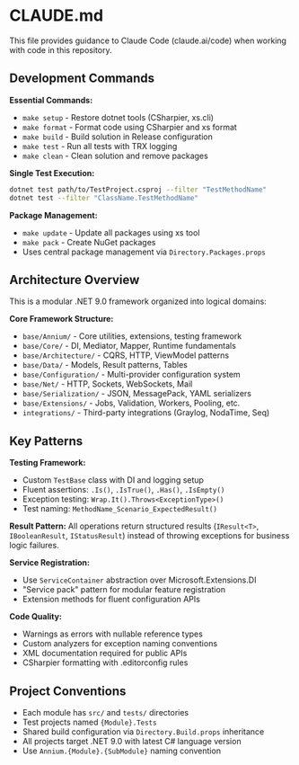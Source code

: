 # CLAUDE.md

This file provides guidance to Claude Code (claude.ai/code) when working with code in this repository.

## Development Commands

**Essential Commands:**
- `make setup` - Restore dotnet tools (CSharpier, xs.cli)
- `make format` - Format code using CSharpier and xs format
- `make build` - Build solution in Release configuration
- `make test` - Run all tests with TRX logging
- `make clean` - Clean solution and remove packages

**Single Test Execution:**
```bash
dotnet test path/to/TestProject.csproj --filter "TestMethodName"
dotnet test --filter "ClassName.TestMethodName"
```

**Package Management:**
- `make update` - Update all packages using xs tool
- `make pack` - Create NuGet packages
- Uses central package management via `Directory.Packages.props`

## Architecture Overview

This is a modular .NET 9.0 framework organized into logical domains:

**Core Framework Structure:**
- `base/Annium/` - Core utilities, extensions, testing framework
- `base/Core/` - DI, Mediator, Mapper, Runtime fundamentals  
- `base/Architecture/` - CQRS, HTTP, ViewModel patterns
- `base/Data/` - Models, Result patterns, Tables
- `base/Configuration/` - Multi-provider configuration system
- `base/Net/` - HTTP, Sockets, WebSockets, Mail
- `base/Serialization/` - JSON, MessagePack, YAML serializers
- `base/Extensions/` - Jobs, Validation, Workers, Pooling, etc.
- `integrations/` - Third-party integrations (Graylog, NodaTime, Seq)

## Key Patterns

**Testing Framework:**
- Custom `TestBase` class with DI and logging setup
- Fluent assertions: `.Is()`, `.IsTrue()`, `.Has()`, `.IsEmpty()`
- Exception testing: `Wrap.It().Throws<ExceptionType>()`
- Test naming: `MethodName_Scenario_ExpectedResult()`

**Result Pattern:**
All operations return structured results (`IResult<T>`, `IBooleanResult`, `IStatusResult`) instead of throwing exceptions for business logic failures.

**Service Registration:**
- Use `ServiceContainer` abstraction over Microsoft.Extensions.DI
- "Service pack" pattern for modular feature registration
- Extension methods for fluent configuration APIs

**Code Quality:**
- Warnings as errors with nullable reference types
- Custom analyzers for exception naming conventions
- XML documentation required for public APIs
- CSharpier formatting with .editorconfig rules

## Project Conventions

- Each module has `src/` and `tests/` directories
- Test projects named `{Module}.Tests`
- Shared build configuration via `Directory.Build.props` inheritance
- All projects target .NET 9.0 with latest C# language version
- Use `Annium.{Module}.{SubModule}` naming convention